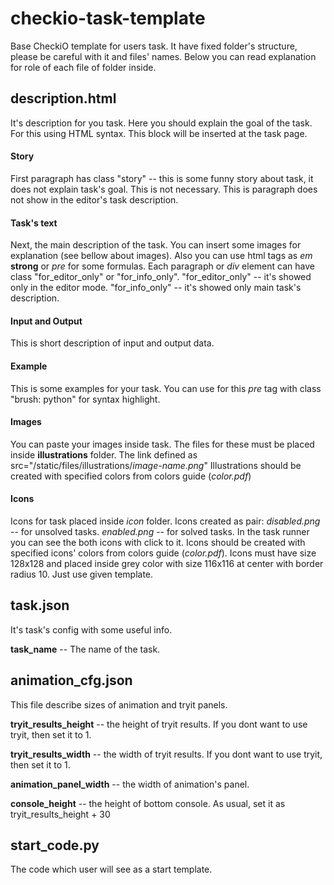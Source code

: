 checkio-task-template
=====================

Base CheckiO template for users task.
It have fixed folder's structure, please be careful with it and files' names.
Below you can read explanation for role of each file of folder inside.

description.html
----------------

It's description for you task. Here you should explain the goal of the task.
For this using HTML syntax. This block will be inserted at the task page.

#### Story
First paragraph has class "story" -- this is some funny story about task, it does not explain task's goal.
This is not necessary. This is paragraph does not show in the editor's task description.

#### Task's text
Next, the main description of the task. You can insert some images 
for explanation (see bellow about images). Also you can use html tags as *em* **strong** or *pre* for some formulas.
Each paragraph or *div* element can have class "for_editor_only" or "for_info_only".
"for_editor_only" -- it's showed only in the editor mode.
"for_info_only" -- it's showed only main task's description.

#### Input and Output
This is short description of input and output data.

#### Example
This is some examples for your task. You can use for this *pre* tag with class "brush: python" for syntax highlight.

#### Images
You can paste your images inside task. The files for these must be placed inside **illustrations** folder.
The link defined as src="/static/files/illustrations/*image-name.png*"
Illustrations should be created with specified colors from colors guide (*color.pdf*)

#### Icons
Icons for task placed inside *icon* folder. Icons created as pair:
*disabled.png* -- for unsolved tasks.
*enabled.png* -- for solved tasks.
In the task runner you can see the both icons with click to it.
Icons should be created with specified icons' colors from colors guide (*color.pdf*).
Icons must have size 128x128 and placed inside grey color with size 116x116 at center with border radius 10.
Just use given template.

task.json
---------
It's task's config with some useful info.

**task_name** -- The name of the task.

animation_cfg.json
--------
This file describe sizes of animation and tryit panels.

**tryit\_results\_height** -- the height of tryit results. If you dont want to use tryit, then set it to 1.

**tryit\_results\_width**  -- the width of tryit results. If you dont want to use tryit, then set it to 1.

**animation\_panel\_width**  -- the width of animation's panel.

**console\_height** -- the height of bottom console. As usual, set it as tryit\_results\_height + 30


start_code.py
-------------

The code which user will see as a start template.

